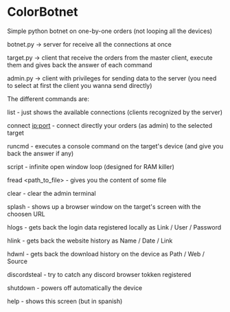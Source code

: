 # ColorBotnet
Simple python botnet on one-by-one orders (not looping all the devices)

botnet.py -> server for receive all the connections at once

target.py -> client that receive the orders from the master client, execute them and gives back the answer of each command

admin.py -> client with privileges for sending data to the server (you need to select at first the client you wanna send directly)


The different commands are:

list - just shows the available connections (clients recognized by the server)

connect <ip:port> - connect directly your orders (as admin) to the selected target

runcmd <cmd> - executes a console command on the target's device (and give you back the answer if any)
  
script - infinite open window loop (designed for RAM killer)
  
fread <path_to_file> - gives you the content of some file
 
clear - clear the admin terminal 
  
splash <url> - shows up a browser window on the target's screen with the choosen URL
  
hlogs - gets back the login data registered locally as Link / User / Password
  
hlink -  gets back the website history as Name / Date / Link
  
hdwnl - gets back the download history on the device as Path / Web / Source
  
discordsteal - try to catch any discord browser tokken registered
  
shutdown - powers off automatically the device
  
help - shows this screen (but in spanish)
  
